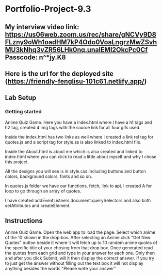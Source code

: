 # Portfolio-Project-9.3 
My interview video link: 
https://us06web.zoom.us/rec/share/gNCVy9D8FLzny9oWh1oadHM7kP4Odo0VoaLngrzMwZSvhMU3kNhq3vZR56LHk0nq.unalEMI2OkcPc0Cf
Passcode: n^*jy.K8
---
Here is the url for the deployed site (https://friendly-fenglisu-101c61.netlify.app/)
---

## Lab Setup

### Getting started

Anime Quiz Game. Here you have a index.html where I have a h1 tags and h2 tag, created 4 img tags with the source link for all four gifs used.

Inside the index.html has two links as well where I created a link rel tag for quotes.js and a script tag for style.ss is also linked to index.html file.

Inside the About.html is about me which is also created and linked to index.html where you can click to read a little about myself and why I chose this project.

All the designs you will see is in style.css including buttons and button colors, background colors, fonts and so on.

In quotes.js folder we have our functions, fetch, link to api. I created A for loop to go through an array of quotes. 

I have created addEventListners document.querySelectors and also both setAttributes and createElement.



## Instructions

Anime Quiz Game. Open the web app to load the page.
Select which anime of the 10 shown in the drop box. 
After selecting an Anime click "Get New Quotes" button beside it where it will fetch up to 10 random anime quotes of the specific title of your chosing from that drop box.
Once generated read the quotes from each grid and type in your answer for each one.
Only then and after you click Submit, will it then display the correct answer.
If you try to just get the answer without filling out the text box it will not display anything besides the words "Please write your answer"